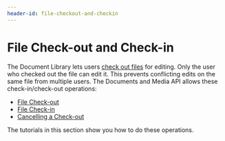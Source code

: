 ```yaml
---
header-id: file-checkout-and-checkin
---
```


# File Check-out and Check-in

The Document Library lets users 
[check out files](/docs/7-1/user/-/knowledge_base/u/checking-out-and-editing-files) 
for editing. Only the user who checked out the file can edit it. This prevents 
conflicting edits on the same file from multiple users. The Documents and Media
API allows these check-in/check-out operations: 

-   [File Check-out](/docs/7-1/tutorials/-/knowledge_base/t/file-checkout)
-   [File Check-in](/docs/7-1/tutorials/-/knowledge_base/t/file-checkin) 
-   [Cancelling a Check-out](/docs/7-1/tutorials/-/knowledge_base/t/cancelling-a-checkout)

The tutorials in this section show you how to do these operations. 

